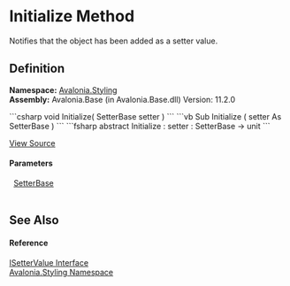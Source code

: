 # Initialize Method


Notifies that the object has been added as a setter value.



## Definition
**Namespace:** <a href="N_Avalonia_Styling">Avalonia.Styling</a>  
**Assembly:** Avalonia.Base (in Avalonia.Base.dll) Version: 11.2.0

<Tabs groupId="api-code-preview">
<TabItem value="csharp" label="C#">
```csharp
void Initialize(
	SetterBase setter
)
```
</TabItem>
<TabItem value="vb" label="VB">
```vb
Sub Initialize ( 
	setter As SetterBase
)
```
</TabItem>
<TabItem value="fsharp" label="F#">
```fsharp
abstract Initialize : 
        setter : SetterBase -> unit 
```
</TabItem>
</Tabs>



<a href="https://github.com/AvaloniaUI/Avalonia/tree/master/src/Avalonia.Base/Styling/ISetterValue.cs" title="View the source code">View Source</a>



#### Parameters
<dl><dt>  <a href="T_Avalonia_Styling_SetterBase">SetterBase</a></dt><dd> </dd></dl>

## See Also


#### Reference
<a href="T_Avalonia_Styling_ISetterValue">ISetterValue Interface</a>  
<a href="N_Avalonia_Styling">Avalonia.Styling Namespace</a>  
